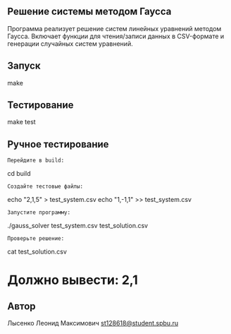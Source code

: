 ## Решение системы методом Гаусса

Программа реализует решение систем линейных уравнений методом Гаусса.
Включает функции для чтения/записи данных в CSV-формате и генерации случайных систем уравнений.

## Запуск

make

## Тестирование

make test

## Ручное тестирование

    Перейдите в build:

cd build

    Создайте тестовые файлы:

echo "2,1,5" > test_system.csv
echo "1,-1,1" >> test_system.csv

    Запустите программу:

./gauss_solver test_system.csv test_solution.csv

    Проверьте решение:

cat test_solution.csv
# Должно вывести: 2,1

## Автор

Лысенко Леонид Максимович
st128618@student.spbu.ru
